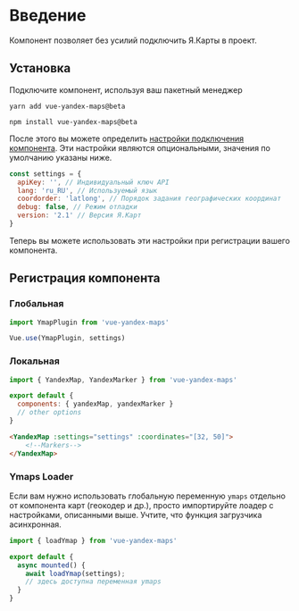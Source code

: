 # Введение

Компонент позволяет без усилий подключить Я.Карты в проект.
## Установка

Подключите компонент, используя ваш пакетный менеджер

<CodeGroup>
  <CodeGroupItem title="YARN">

```bash:no-line-numbers
yarn add vue-yandex-maps@beta
```

  </CodeGroupItem>

  <CodeGroupItem title="NPM">

```bash:no-line-numbers
npm install vue-yandex-maps@beta
```

  </CodeGroupItem>
</CodeGroup>

После этого вы можете определить [настройки подключения компонента](https://yandex.ru/dev/maps/jsapi/doc/2.1/dg/concepts/load.html#load__param). Эти настройки являются опциональными, значения по умолчанию указаны ниже.

```js
const settings = {
  apiKey: '', // Индивидуальный ключ API
  lang: 'ru_RU', // Используемый язык
  coordorder: 'latlong', // Порядок задания географических координат
  debug: false, // Режим отладки
  version: '2.1' // Версия Я.Карт
}
```

Теперь вы можете использовать эти настройки при регистрации вашего компонента.

## Регистрация компонента

### Глобальная

```js
import YmapPlugin from 'vue-yandex-maps'

Vue.use(YmapPlugin, settings)
```

### Локальная

```js
import { YandexMap, YandexMarker } from 'vue-yandex-maps'

export default {
  components: { yandexMap, yandexMarker }
  // other options
}

```
```html
<YandexMap :settings="settings" :coordinates="[32, 50]">
    <!--Markers-->
</YandexMap>
```

### Ymaps Loader

Если вам нужно использовать глобальную переменную `ymaps` отдельно от компонента карт (геокодер и др.), просто импортируйте лоадер с настройками, описанными выше. Учтите, что функция загрузчика асинхронная.

```js
import { loadYmap } from 'vue-yandex-maps'

export default {
  async mounted() {
    await loadYmap(settings);
    // здесь доступна переменная ymaps
  }
}
```
